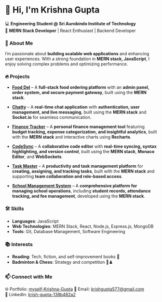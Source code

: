 # 👋 Hi, I'm Krishna Gupta  

💻 **Engineering Student @ Sri Aurobindo Institute of Technology**  
🚀 **MERN Stack Developer** | React Enthusiast | Backend Developer  

### 🔹 About Me  
I’m passionate about **building scalable web applications** and enhancing user experiences. With a strong foundation in **MERN stack, JavaScript**, I enjoy solving complex problems and optimizing performance.  

### 🔥 Projects  
- **[Food Del](https://github.com/KrishGupta577/Food-Del)** – A **full-stack food ordering platform** with an **admin panel, order system, and secure payment gateway**, built using the **MERN stack**.
 
- **[Chatty](https://github.com/KrishGupta577/Chatty)** – A **real-time chat application** with **authentication, user management, and live messaging**, built using the **MERN stack** and **Socket.io** for seamless communication.

- **[Finance Tracker](https://github.com/KrishGupta577/Finance-Tracker)** – A **personal finance management tool** featuring **budget tracking, expense categorization, and insightful analytics**, built with the **MERN stack** and interactive charts using **Recharts**.

- **[CodeSync](https://github.com/KrishGupta577/CodeCraft)** – A **collaborative code editor** with **real-time syncing, syntax highlighting, and version control**, built using the **MERN stack**, **Monaco Editor**, and **WebSockets**.

- **[Task Master](https://github.com/KrishGupta577/TaskMaster)** – A **productivity and task management platform** for **creating, assigning, and tracking tasks**, built with the **MERN stack** and supporting **team collaboration and role-based access**.

- **[School Management System](https://github.com/KrishGupta577/School-Attendance-Management)** – A **comprehensive platform for managing school operations**, including **student records, attendance tracking, and fee management**, developed using the **MERN stack**.
 

### 🛠️ Skills  
- **Languages**: JavaScript
- **Web Technologies**: MERN Stack, React, Node.js, Express.js, MongoDB  
- **Tools**: Git, Database Management, Software Engineering  

### 📚 Interests  
- **Reading**: Tech, fiction, and self-improvement books 📖  
- **Badminton & Chess**: Strategy and competition 🏸♟️  

### 📫 Connect with Me  
🌐 Portfolio: [myself-Krishna-Gupta](https://myself-krishna-gupta.vercel.app/)
📩 Email: [krishgupta577@gmail.com](mailto:krishgupta577@gmail.com)  
🔗 LinkedIn: [krish-gupta-138b482a2](https://www.linkedin.com/in/krish-gupta-138b482a2/)  
